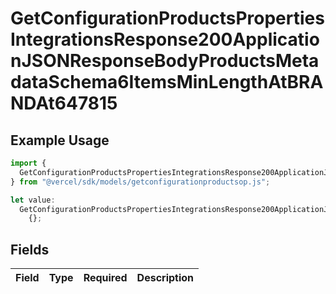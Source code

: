 # GetConfigurationProductsPropertiesIntegrationsResponse200ApplicationJSONResponseBodyProductsMetadataSchema6ItemsMinLengthAtBRANDAt647815

## Example Usage

```typescript
import {
  GetConfigurationProductsPropertiesIntegrationsResponse200ApplicationJSONResponseBodyProductsMetadataSchema6ItemsMinLengthAtBRANDAt647815,
} from "@vercel/sdk/models/getconfigurationproductsop.js";

let value:
  GetConfigurationProductsPropertiesIntegrationsResponse200ApplicationJSONResponseBodyProductsMetadataSchema6ItemsMinLengthAtBRANDAt647815 =
    {};
```

## Fields

| Field       | Type        | Required    | Description |
| ----------- | ----------- | ----------- | ----------- |